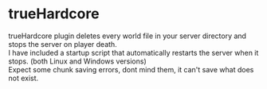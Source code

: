 # trueHardcore
trueHardcore plugin deletes every world file in your server directory and stops the server on player death.<br>
I have included a startup script that automatically restarts the server when it stops. (both Linux and Windows versions)<br>
Expect some chunk saving errors, dont mind them, it can't save what does not exist.
